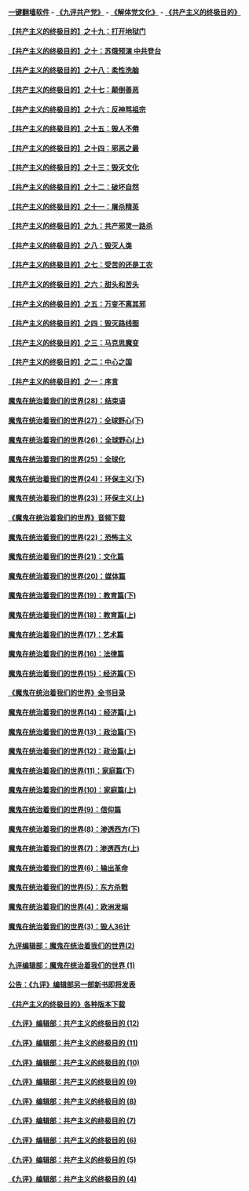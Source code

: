 #### [一键翻墙软件](https://github.com/gfw-breaker/nogfw/blob/master/README.md?t=05021237) -  [《九评共产党》](https://github.com/gfw-breaker/9ping.md?t=05021237) - [《解体党文化》](https://github.com/gfw-breaker/jtdwh.md?t=05021237) - [《共产主义的终极目的》](https://github.com/gfw-breaker/gczydzjmd.md?t=05021237)

#### [【共产主义的终极目的】之十九：打开地狱门](../pages/nsc422/n11206376.md?t=05021237) 

#### [【共产主义的终极目的】之十：苏俄预演 中共登台](../pages/nsc422/n11118424.md?t=05021237) 

#### [【共产主义的终极目的】之十八：柔性洗脑](../pages/nsc422/n11199994.md?t=05021237) 

#### [【共产主义的终极目的】之十七：颠倒善恶](../pages/nsc422/n11179782.md?t=05021237) 

#### [【共产主义的终极目的】之十六：反神骂祖宗](../pages/nsc422/n11166798.md?t=05021237) 

#### [【共产主义的终极目的】之十五：毁人不倦](../pages/nsc422/n11166792.md?t=05021237) 

#### [【共产主义的终极目的】之十四：邪恶之最](../pages/nsc422/n11150249.md?t=05021237) 

#### [【共产主义的终极目的】之十三：毁灭文化](../pages/nsc422/n11135227.md?t=05021237) 

#### [【共产主义的终极目的】之十二：破坏自然](../pages/nsc422/n11135214.md?t=05021237) 

#### [【共产主义的终极目的】之十一：屠杀精英](../pages/nsc422/n11118442.md?t=05021237) 

#### [【共产主义的终极目的】之九：共产邪灵一路杀](../pages/nsc422/n11114139.md?t=05021237) 

#### [【共产主义的终极目的】之八：毁灭人类](../pages/nsc422/n11108503.md?t=05021237) 

#### [【共产主义的终极目的】之七：受苦的还是工农](../pages/nsc422/n11101809.md?t=05021237) 

#### [【共产主义的终极目的】之六：甜头和苦头](../pages/nsc422/n11096971.md?t=05021237) 

#### [【共产主义的终极目的】之五：万变不离其邪](../pages/nsc422/n11091285.md?t=05021237) 

#### [【共产主义的终极目的】之四：毁灭路线图](../pages/nsc422/n11086284.md?t=05021237) 

#### [【共产主义的终极目的】之三：马克思魔变](../pages/nsc422/n11061941.md?t=05021237) 

#### [【共产主义的终极目的】之二：中心之国](../pages/nsc422/n11047728.md?t=05021237) 

#### [【共产主义的终极目的】之一：序言](../pages/nsc422/n11086077.md?t=05021237) 

#### [魔鬼在统治着我们的世界(28)：结束语](../pages/nsc422/n10936246.md?t=05021237) 

#### [魔鬼在统治着我们的世界(27)：全球野心(下)](../pages/nsc422/n10928319.md?t=05021237) 

#### [魔鬼在统治着我们的世界(26)：全球野心(上)](../pages/nsc422/n10900318.md?t=05021237) 

#### [魔鬼在统治着我们的世界(25)：全球化](../pages/nsc422/n10788205.md?t=05021237) 

#### [魔鬼在统治着我们的世界(24)：环保主义(下)](../pages/nsc422/n10695307.md?t=05021237) 

#### [魔鬼在统治着我们的世界(23)：环保主义(上)](../pages/nsc422/n10688613.md?t=05021237) 

#### [《魔鬼在统治着我们的世界》音频下载](../pages/nsc422/n10635553.md?t=05021237) 

#### [魔鬼在统治着我们的世界(22)：恐怖主义](../pages/nsc422/n10614727.md?t=05021237) 

#### [魔鬼在统治着我们的世界(21)：文化篇](../pages/nsc422/n10597706.md?t=05021237) 

#### [魔鬼在统治着我们的世界(20)：媒体篇](../pages/nsc422/n10586579.md?t=05021237) 

#### [魔鬼在统治着我们的世界(19)：教育篇(下)](../pages/nsc422/n10564808.md?t=05021237) 

#### [魔鬼在统治着我们的世界(18)：教育篇(上)](../pages/nsc422/n10526970.md?t=05021237) 

#### [魔鬼在统治着我们的世界(17)：艺术篇](../pages/nsc422/n10499093.md?t=05021237) 

#### [魔鬼在统治着我们的世界(16)：法律篇](../pages/nsc422/n10485969.md?t=05021237) 

#### [魔鬼在统治着我们的世界(15)：经济篇(下)](../pages/nsc422/n10469975.md?t=05021237) 

#### [《魔鬼在统治着我们的世界》全书目录](../pages/nsc422/n10464261.md?t=05021237) 

#### [魔鬼在统治着我们的世界(14)：经济篇(上)](../pages/nsc422/n10457370.md?t=05021237) 

#### [魔鬼在统治着我们的世界(13)：政治篇(下)](../pages/nsc422/n10448270.md?t=05021237) 

#### [魔鬼在统治着我们的世界(12)：政治篇(上)](../pages/nsc422/n10444576.md?t=05021237) 

#### [魔鬼在统治着我们的世界(11)：家庭篇(下)](../pages/nsc422/n10440961.md?t=05021237) 

#### [魔鬼在统治着我们的世界(10)：家庭篇(上)](../pages/nsc422/n10435448.md?t=05021237) 

#### [魔鬼在统治着我们的世界(9)：信仰篇](../pages/nsc422/n10432159.md?t=05021237) 

#### [魔鬼在统治着我们的世界(8)：渗透西方(下)](../pages/nsc422/n10429603.md?t=05021237) 

#### [魔鬼在统治着我们的世界(7)：渗透西方(上)](../pages/nsc422/n10426013.md?t=05021237) 

#### [魔鬼在统治着我们的世界(6)：输出革命](../pages/nsc422/n10421536.md?t=05021237) 

#### [魔鬼在统治着我们的世界(5)：东方杀戮](../pages/nsc422/n10417707.md?t=05021237) 

#### [魔鬼在统治着我们的世界(4)：欧洲发端](../pages/nsc422/n10414890.md?t=05021237) 

#### [魔鬼在统治着我们的世界(3)：毁人36计](../pages/nsc422/n10411583.md?t=05021237) 

#### [九评编辑部：魔鬼在统治着我们的世界(2)](../pages/nsc422/n10410036.md?t=05021237) 

#### [九评编辑部：魔鬼在统治着我们的世界 (1)](../pages/nsc422/n10406825.md?t=05021237) 

#### [公告：《九评》编辑部另一部新书即将发表](../pages/nsc422/n10405104.md?t=05021237) 

#### [《共产主义的终极目的》各种版本下载](../pages/nsc422/n10022138.md?t=05021237) 

#### [《九评》编辑部：共产主义的终极目的 (12)](../pages/nsc422/n9933272.md?t=05021237) 

#### [《九评》编辑部：共产主义的终极目的 (11)](../pages/nsc422/n9924973.md?t=05021237) 

#### [《九评》编辑部：共产主义的终极目的 (10)](../pages/nsc422/n9920883.md?t=05021237) 

#### [《九评》编辑部：共产主义的终极目的 (9)](../pages/nsc422/n9916363.md?t=05021237) 

#### [《九评》编辑部：共产主义的终极目的 (8)](../pages/nsc422/n9912488.md?t=05021237) 

#### [《九评》编辑部：共产主义的终极目的 (7)](../pages/nsc422/n9901176.md?t=05021237) 

#### [《九评》编辑部：共产主义的终极目的 (6)](../pages/nsc422/n9899359.md?t=05021237) 

#### [《九评》编辑部：共产主义的终极目的 (5)](../pages/nsc422/n9893174.md?t=05021237) 

#### [《九评》编辑部：共产主义的终极目的 (4)](../pages/nsc422/n9891246.md?t=05021237) 

